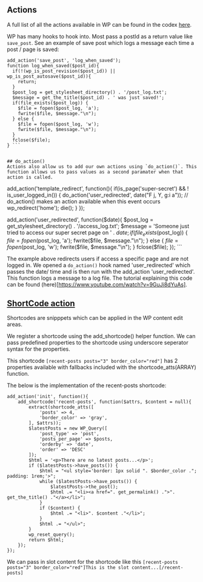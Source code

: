 ## Actions
A full list of all the actions available in WP can be found in the codex [here](https://codex.wordpress.org/Plugin_API/Action_Reference).

WP has many hooks to hook into. Most pass a postId as a return value like `save_post`. See an example of save post which logs a message each time a post / page is saved:
```
add_action('save_post', 'log_when_saved');
function log_when_saved($post_id){
  if(!(wp_is_post_revision($post_id)) || wp_is_post_autosave($post_id)){
    return;
  }
  $post_log = get_stylesheet_directory() . '/post_log.txt';
  $message = get_the_title($post_id) . ' was just saved!';
  if(file_exists($post_log)) {
    $file = fopen($post_log, 'a');
    fwrite($file, $message."\n");
  } else {
    $file = fopen($post_log, 'w');
    fwrite($file, $message."\n");
  }
  fclose($file);
} ```


## do_action()
Actions also allow us to add our own actions using `do_action()`. This function allows us to pass values as a second paramater when that action is called.

```
add_action('template_redirect', function(){
  if(is_page('super-secret') && ! is_user_logged_in()) {
    do_action('user_redirected', date("F j, Y, g:i a")); // do_action() makes an action available when this event occurs
    wp_redirect('home');
    die();
  }
});

add_action('user_redirected', function($date){
  $post_log = get_stylesheet_directory() . '/access_log.txt';
  $message = 'Someone just tried to access our super secret page on ' . $date;
  if(file_exists($post_log)) {
    $file = fopen($post_log, 'a');
    fwrite($file, $message."\n");
  } else {
    $file = fopen($post_log, 'w');
    fwrite($file, $message."\n");
  }
  fclose($file);
}); ```

The example above redirects users if access a specific page and are not logged in. We opened a `do_action()` hook named 'user_redirected' which passes the date/ time and is then run with the add_action 'user_redirected'. This function logs a message to a log file. The tutorial explaining this code can be found (here)[https://www.youtube.com/watch?v=9GuJi8dYuAs].


## [ShortCode action](https://www.smashingmagazine.com/2012/05/wordpress-shortcodes-complete-guide/)

Shortcodes are snipppets which can be applied in the WP content edit areas.

We register a shortcode using the add_shortcode() helper function.
We can pass predefined properties to the shortcode using underscore seperator syntax for the properties.

This shortcode `[recent-posts posts="3" border_color="red"]` has 2 properties available with fallbacks included with the shortcode_atts(ARRAY) function.

The below is the implementation of the recent-posts shortcode:
```
add_action('init', function(){
    add_shortcode('recent-posts', function($attrs, $content = null){
        extract(shortcode_atts([
            'posts' => 4,
            'border_color' => 'gray',
        ], $attrs));
        $latestPosts = new WP_Query([
            'post_type' => 'post',
            'posts_per_page' => $posts,
            'orderby' => 'date',
            'order' => 'DESC'
        ]);
        $html = '<p>There are no latest posts...</p>';
        if ($latestPosts->have_posts()) {
            $html = "<ul style='border: 1px solid ". $border_color ."; padding: 1rem;'>";
            while ($latestPosts->have_posts()) {
                $latestPosts->the_post();
                $html .= "<li><a href=". get_permalink() .">". get_the_title() ."</a></li>";
            }
            if ($content) {
                $html .= "<li>". $content ."</li>";
            }
            $html .= "</ul>";
        }
        wp_reset_query();
        return $html;
    });
});
```

We can pass in slot content for the shortcode like this `[recent-posts posts="3" border_color="red"]This is the slot content...[/recent-posts]`